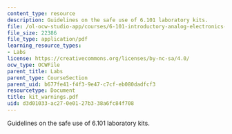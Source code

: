 ```yaml
---
content_type: resource
description: Guidelines on the safe use of 6.101 laboratory kits.
file: /ol-ocw-studio-app/courses/6-101-introductory-analog-electronics-laboratory-spring-2007/d3d01033ac270e0127b338a6fc84f708_kit_warnings.pdf
file_size: 22386
file_type: application/pdf
learning_resource_types:
- Labs
license: https://creativecommons.org/licenses/by-nc-sa/4.0/
ocw_type: OCWFile
parent_title: Labs
parent_type: CourseSection
parent_uid: b677fe41-f4f3-9e47-c7cf-eb080dadfcf3
resourcetype: Document
title: kit_warnings.pdf
uid: d3d01033-ac27-0e01-27b3-38a6fc84f708
---
```

Guidelines on the safe use of 6.101 laboratory kits.